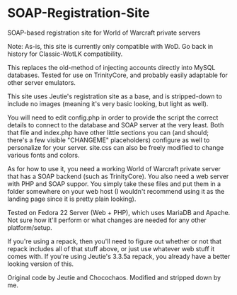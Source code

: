 # SOAP-Registration-Site
SOAP-based registration site for World of Warcraft private servers

Note: As-is, this site is currently only compatible with WoD. Go back in history for Classic-WotLK compatibility.

This replaces the old-method of injecting accounts directly into MySQL databases. Tested for use on TrinityCore, and probably easily adaptable for other server emulators.

This site uses Jeutie's registration site as a base, and is stripped-down to include no images (meaning it's very basic looking, but light as well).

You will need to edit config.php in order to provide the script the correct details to connect to the database and SOAP server at the very least. Both that file and index.php have other little sections you can (and should; there's a few visible "CHANGEME" placeholders) configure as well to personalize for your server. site.css can also be freely modified to change various fonts and colors.

As for how to use it, you need a working World of Warcraft private server that has a SOAP backend (such as TrinityCore). You also need a web server with PHP and SOAP suppor. You simply take these files and put them in a folder somewhere on your web host (I wouldn't recommend using it as the landing page since it is pretty plain looking).

Tested on Fedora 22 Server (Web + PHP), which uses MariaDB and Apache. Not sure how it'll perform or what changes are needed for any other platform/setup.

If you're using a repack, then you'll need to figure out whether or not that repack includes all of that stuff above, or just use whatever web stuff it comes with. If you're using Jeutie's 3.3.5a repack, you already have a better looking version of this.

Original code by Jeutie and Chocochaos. Modified and stripped down by me.
